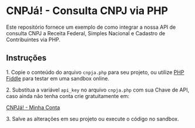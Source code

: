 # CNPJá! - Consulta CNPJ via PHP

Este repositório fornece um exemplo de como integrar a nossa API de consulta CNPJ a Receita Federal, Simples Nacional e Cadastro de Contribuintes via PHP.

## Instruções

1\. Copie o conteúdo do arquivo `cnpja.php` para seu projeto, ou utilize [PHP Fiddle](http://phpfiddle.org/) para testar em uma sandbox online.

2\. Substitua a variável `api_key` no arquivo `cnpja.php` com sua Chave de API, caso ainda não tenha conta crie gratuitamente em:

[CNPJá! - Minha Conta](https://www.cnpja.com/me)

3\. Salve as alterações em seu projeto ou execute o código no sandbox.

